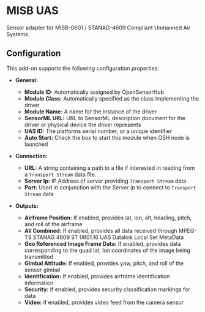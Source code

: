 # MISB UAS

Sensor adapter for MISB-0601 / STANAG-4609 Compliant Unmanned Air Systems.

## Configuration

This add-on supports the following configuration properties:

- **General:**
  - **Module ID:** Automatically assigned by OpenSensorHub
  - **Module Class:** Automatically specified as the class implementing the driver
  - **Module Name:** A name for the instance of the driver
  - **SensorML URL:** URL to SensorML description document for the driver or physical device the driver represents
  - **UAS ID:** The platforms serial number, or a unique identifier
  - **Auto Start:** Check the box to start this module when OSH node is launched
  
- **Connection:**
  - **URL:** A string containing a path to a file if interested in reading from a ```Transport Stream``` data file.
  - **Server Ip:** IP Address of server providing ```Transport Stream``` data 
  - **Port:** Used in conjunction with the _Server Ip_ to connect to ```Transport Stream``` data
  
- **Outputs:**
  - **Airframe Position:** If enabled, provides lat, lon, alt, heading, pitch, and roll of the airframe
  - **All Combined:** If enabled, provides all data received through MPEG-TS STANAG 4609 ST 0601.16 UAS Datalink Local Set MetaData
  - **Geo Referenced Image Frame Data:** If enabled, provides data corresponding to the quad lat, lon coordinates of the image being transmitted
  - **Gimbal Attitude:** If enabled, provides yaw, pitch, and roll of the sensor gimbal
  - **Identification:** If enabled, provides airframe identification information 
  - **Security:** If enabled, provides security classification markings for data
  - **Video:** If enabled, provides video feed from the camera sensor 